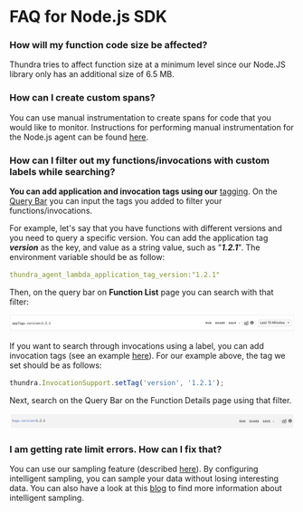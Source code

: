 # FAQ for Node.js SDK

### **How will my function code size be affected?**

Thundra tries to affect function size at a minimum level since our Node.JS library only has an additional size of 6.5 MB.

### **How can I create custom spans?**

You can use manual instrumentation to create spans for code that you would like to monitor. Instructions for performing manual instrumentation for the Node.js agent can be found [here](https://thundra.gitbook.io/thundra/node.js/enrich-tracing#using-manual-instrumentation).

### **How can I filter out my functions/invocations with custom labels while searching?**

**You can add application and invocation tags using our** [tagging](https://thundra.gitbook.io/thundra/node.js/nodejs-configuration-options/tag-support). On the [Query Bar](https://thundra.gitbook.io/thundra/thundra-web-console/functions-list-page#query-bar) you can input the tags you added to filter your functions/invocations.

For example, let's say that you have functions with different versions and you need to query a specific version. You can add the application tag _**version**_ as the key, and value as a string value, such as "_**1.2.1**_". The environment variable should be as follow:

```yaml
thundra_agent_lambda_application_tag_version:"1.2.1"
```

Then, on the query bar on **Function List** page you can search with that filter:

![](<../.gitbook/assets/Screen Shot 2019-09-30 at 16.58.09.png>)

If you want to search through invocations using a label, you can add invocation tags (see an example [here](https://thundra.gitbook.io/thundra/node.js/nodejs-configuration-options/tag-support#adding-invocation-tags)). For our example above, the tag we set should be as follows:

```javascript
thundra.InvocationSupport.setTag('version', '1.2.1');
```

Next, search on the Query Bar on the Function Details page using that filter.

![](<../.gitbook/assets/Screen Shot 2019-09-30 at 17.08.54.png>)

### **I am getting rate limit errors. How can I fix that?**

You can use our sampling feature (described [here](https://thundra.gitbook.io/thundra/node.js/nodejs-configuration-options/sampling-support)). By configuring intelligent sampling, you can sample your data without losing interesting data. You can also have a look at this [blog](https://blog.thundra.io/observability-without-breaking-the-bank) to find more information about intelligent sampling.

